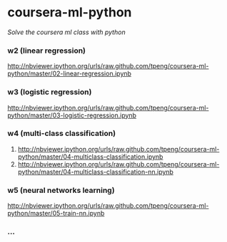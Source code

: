 coursera-ml-python
==================

*Solve the coursera ml class with python*

### w2 (linear regression)
<http://nbviewer.ipython.org/urls/raw.github.com/tpeng/coursera-ml-python/master/02-linear-regression.ipynb>

### w3 (logistic regression)
<http://nbviewer.ipython.org/urls/raw.github.com/tpeng/coursera-ml-python/master/03-logistic-regression.ipynb>

### w4 (multi-class classification)
1. <http://nbviewer.ipython.org/urls/raw.github.com/tpeng/coursera-ml-python/master/04-multiclass-classification.ipynb>
2. <http://nbviewer.ipython.org/urls/raw.github.com/tpeng/coursera-ml-python/master/04-multiclass-classification-nn.ipynb>

### w5 (neural networks learning)

<http://nbviewer.ipython.org/urls/raw.github.com/tpeng/coursera-ml-python/master/05-train-nn.ipynb>

### ...

